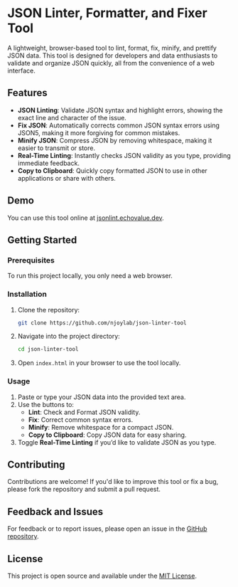 
# JSON Linter, Formatter, and Fixer Tool

A lightweight, browser-based tool to lint, format, fix, minify, and prettify JSON data. This tool is designed for developers and data enthusiasts to validate and organize JSON quickly, all from the convenience of a web interface.

## Features

- **JSON Linting**: Validate JSON syntax and highlight errors, showing the exact line and character of the issue.
- **Fix JSON**: Automatically corrects common JSON syntax errors using JSON5, making it more forgiving for common mistakes.
- **Minify JSON**: Compress JSON by removing whitespace, making it easier to transmit or store.
- **Real-Time Linting**: Instantly checks JSON validity as you type, providing immediate feedback.
- **Copy to Clipboard**: Quickly copy formatted JSON to use in other applications or share with others.

## Demo

You can use this tool online at [jsonlint.echovalue.dev](https://jsonlint.echovalue.dev).

## Getting Started

### Prerequisites

To run this project locally, you only need a web browser.

### Installation

1. Clone the repository:
   ```bash
   git clone https://github.com/njoylab/json-linter-tool
   ```
   
2. Navigate into the project directory:
   ```bash
   cd json-linter-tool
   ```

3. Open `index.html` in your browser to use the tool locally.

### Usage

1. Paste or type your JSON data into the provided text area.
2. Use the buttons to:
   - **Lint**: Check and Format JSON validity.
   - **Fix**: Correct common syntax errors.
   - **Minify**: Remove whitespace for a compact JSON.
   - **Copy to Clipboard**: Copy JSON data for easy sharing.
3. Toggle **Real-Time Linting** if you’d like to validate JSON as you type.

## Contributing

Contributions are welcome! If you'd like to improve this tool or fix a bug, please fork the repository and submit a pull request.

## Feedback and Issues

For feedback or to report issues, please open an issue in the [GitHub repository](https://github.com/yourusername/json-linter-tool/issues).

## License

This project is open source and available under the [MIT License](LICENSE).
